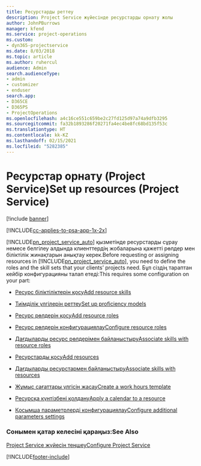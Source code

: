 ```yaml
---
title: Ресурстарды реттеу
description: Project Service жүйесінде ресурстарды орнату жолы
author: JohnPBurrows
manager: kfend
ms.service: project-operations
ms.custom:
- dyn365-projectservice
ms.date: 8/03/2018
ms.topic: article
ms.author: ruhercul
audience: Admin
search.audienceType:
- admin
- customizer
- enduser
search.app:
- D365CE
- D365PS
- ProjectOperations
ms.openlocfilehash: a4c16ce551c659be2c27fd125d97a74a9dfb3295
ms.sourcegitcommit: fa32b1893286f20271fa4ec4be8fc68bd135f53c
ms.translationtype: HT
ms.contentlocale: kk-KZ
ms.lasthandoff: 02/15/2021
ms.locfileid: "5282385"
---
```

# <a name="set-up-resources-project-service"></a><span data-ttu-id="4d254-103">Ресурстар орнату (Project Service)</span><span class="sxs-lookup"><span data-stu-id="4d254-103">Set up resources (Project Service)</span></span>

[!include [banner](../includes/psa-now-project-operations.md)]

[!INCLUDE[cc-applies-to-psa-app-1x-2x](../includes/cc-applies-to-psa-app-1x-2x.md)]

<span data-ttu-id="4d254-104">[!INCLUDE[pn_project_service_auto](../includes/pn-project-service-auto.md)] қызметінде ресурстарды сұрау немесе белгілеу алдында клиенттердің жобаларына қажетті рөлдер мен біліктілік жинақтарын анықтау керек.</span><span class="sxs-lookup"><span data-stu-id="4d254-104">Before requesting or assigning resources in [!INCLUDE[pn_project_service_auto](../includes/pn-project-service-auto.md)], you need to define the roles and the skill sets that your clients’ projects need.</span></span> <span data-ttu-id="4d254-105">Бұл сіздің тараптан кейбір конфигурацияны талап етеді:</span><span class="sxs-lookup"><span data-stu-id="4d254-105">This requires some configuration on your part:</span></span>  
  
-   [<span data-ttu-id="4d254-106">Ресурс біліктіліктерін қосу</span><span class="sxs-lookup"><span data-stu-id="4d254-106">Add resource skills</span></span>](../psa/add-resource-skills.md)  
  
-   [<span data-ttu-id="4d254-107">Тиімділік үлгілерін реттеу</span><span class="sxs-lookup"><span data-stu-id="4d254-107">Set up proficiency models</span></span>](../psa/set-up-proficiency-models.md)  
  
-   [<span data-ttu-id="4d254-108">Ресурс рөлдерін қосу</span><span class="sxs-lookup"><span data-stu-id="4d254-108">Add resource roles</span></span>](../psa/add-resource-roles.md)  
  
-   [<span data-ttu-id="4d254-109">Ресурс рөлдерін конфигурациялау</span><span class="sxs-lookup"><span data-stu-id="4d254-109">Configure resource roles</span></span>](../psa/configure-resource-roles.md)  
  
-   [<span data-ttu-id="4d254-110">Дағдыларды ресурс рөлдерімен байланыстыру</span><span class="sxs-lookup"><span data-stu-id="4d254-110">Associate skills with resource roles</span></span>](../psa/associate-skills-with-resource-roles.md)  
  
-   [<span data-ttu-id="4d254-111">Ресурстарды қосу</span><span class="sxs-lookup"><span data-stu-id="4d254-111">Add resources</span></span>](../psa/add-resources.md)  
  
-   [<span data-ttu-id="4d254-112">Дағдыларды ресурстармен байланыстыру</span><span class="sxs-lookup"><span data-stu-id="4d254-112">Associate skills with resources</span></span>](../psa/associate-skills-with-resources.md)  
  
-   [<span data-ttu-id="4d254-113">Жұмыс сағаттары үлгісін жасау</span><span class="sxs-lookup"><span data-stu-id="4d254-113">Create a work hours template</span></span>](../psa/create-work-hours-template.md)  
  
-   [<span data-ttu-id="4d254-114">Ресурсқа күнтізбені қолдану</span><span class="sxs-lookup"><span data-stu-id="4d254-114">Apply a calendar to a resource</span></span>](../psa/apply-calendar-resource.md)  
  
-   [<span data-ttu-id="4d254-115">Қосымша параметрлерді конфигурациялау</span><span class="sxs-lookup"><span data-stu-id="4d254-115">Configure additional parameters settings</span></span>](../psa/configure-additional-parameters-settings.md)  
  
### <a name="see-also"></a><span data-ttu-id="4d254-116">Сонымен қатар келесіні қараңыз:</span><span class="sxs-lookup"><span data-stu-id="4d254-116">See Also</span></span>  
 [<span data-ttu-id="4d254-117">Project Service жүйесін теңшеу</span><span class="sxs-lookup"><span data-stu-id="4d254-117">Configure Project Service</span></span>](../psa/configure.md)


[!INCLUDE[footer-include](../includes/footer-banner.md)]